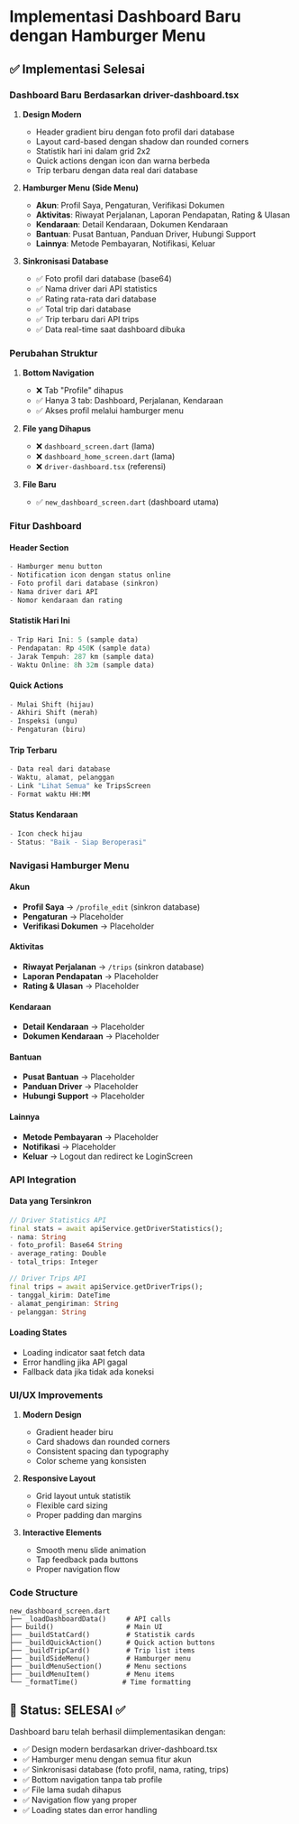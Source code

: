 # Implementasi Dashboard Baru dengan Hamburger Menu

## ✅ Implementasi Selesai

### **Dashboard Baru Berdasarkan driver-dashboard.tsx**

1. **Design Modern**
   - Header gradient biru dengan foto profil dari database
   - Layout card-based dengan shadow dan rounded corners
   - Statistik hari ini dalam grid 2x2
   - Quick actions dengan icon dan warna berbeda
   - Trip terbaru dengan data real dari database

2. **Hamburger Menu (Side Menu)**
   - **Akun**: Profil Saya, Pengaturan, Verifikasi Dokumen
   - **Aktivitas**: Riwayat Perjalanan, Laporan Pendapatan, Rating & Ulasan
   - **Kendaraan**: Detail Kendaraan, Dokumen Kendaraan
   - **Bantuan**: Pusat Bantuan, Panduan Driver, Hubungi Support
   - **Lainnya**: Metode Pembayaran, Notifikasi, Keluar

3. **Sinkronisasi Database**
   - ✅ Foto profil dari database (base64)
   - ✅ Nama driver dari API statistics
   - ✅ Rating rata-rata dari database
   - ✅ Total trip dari database
   - ✅ Trip terbaru dari API trips
   - ✅ Data real-time saat dashboard dibuka

### **Perubahan Struktur**

1. **Bottom Navigation**
   - ❌ Tab "Profile" dihapus
   - ✅ Hanya 3 tab: Dashboard, Perjalanan, Kendaraan
   - ✅ Akses profil melalui hamburger menu

2. **File yang Dihapus**
   - ❌ `dashboard_screen.dart` (lama)
   - ❌ `dashboard_home_screen.dart` (lama)  
   - ❌ `driver-dashboard.tsx` (referensi)

3. **File Baru**
   - ✅ `new_dashboard_screen.dart` (dashboard utama)

### **Fitur Dashboard**

#### **Header Section**
```dart
- Hamburger menu button
- Notification icon dengan status online
- Foto profil dari database (sinkron)
- Nama driver dari API
- Nomor kendaraan dan rating
```

#### **Statistik Hari Ini**
```dart
- Trip Hari Ini: 5 (sample data)
- Pendapatan: Rp 450K (sample data)
- Jarak Tempuh: 287 km (sample data)
- Waktu Online: 8h 32m (sample data)
```

#### **Quick Actions**
```dart
- Mulai Shift (hijau)
- Akhiri Shift (merah)
- Inspeksi (ungu)
- Pengaturan (biru)
```

#### **Trip Terbaru**
```dart
- Data real dari database
- Waktu, alamat, pelanggan
- Link "Lihat Semua" ke TripsScreen
- Format waktu HH:MM
```

#### **Status Kendaraan**
```dart
- Icon check hijau
- Status: "Baik - Siap Beroperasi"
```

### **Navigasi Hamburger Menu**

#### **Akun**
- **Profil Saya** → `/profile_edit` (sinkron database)
- **Pengaturan** → Placeholder
- **Verifikasi Dokumen** → Placeholder

#### **Aktivitas**  
- **Riwayat Perjalanan** → `/trips` (sinkron database)
- **Laporan Pendapatan** → Placeholder
- **Rating & Ulasan** → Placeholder

#### **Kendaraan**
- **Detail Kendaraan** → Placeholder
- **Dokumen Kendaraan** → Placeholder

#### **Bantuan**
- **Pusat Bantuan** → Placeholder
- **Panduan Driver** → Placeholder
- **Hubungi Support** → Placeholder

#### **Lainnya**
- **Metode Pembayaran** → Placeholder
- **Notifikasi** → Placeholder
- **Keluar** → Logout dan redirect ke LoginScreen

### **API Integration**

#### **Data yang Tersinkron**
```dart
// Driver Statistics API
final stats = await apiService.getDriverStatistics();
- nama: String
- foto_profil: Base64 String
- average_rating: Double
- total_trips: Integer

// Driver Trips API  
final trips = await apiService.getDriverTrips();
- tanggal_kirim: DateTime
- alamat_pengiriman: String
- pelanggan: String
```

#### **Loading States**
- Loading indicator saat fetch data
- Error handling jika API gagal
- Fallback data jika tidak ada koneksi

### **UI/UX Improvements**

1. **Modern Design**
   - Gradient header biru
   - Card shadows dan rounded corners
   - Consistent spacing dan typography
   - Color scheme yang konsisten

2. **Responsive Layout**
   - Grid layout untuk statistik
   - Flexible card sizing
   - Proper padding dan margins

3. **Interactive Elements**
   - Smooth menu slide animation
   - Tap feedback pada buttons
   - Proper navigation flow

### **Code Structure**

```
new_dashboard_screen.dart
├── _loadDashboardData()     # API calls
├── build()                  # Main UI
├── _buildStatCard()         # Statistik cards
├── _buildQuickAction()      # Quick action buttons
├── _buildTripCard()         # Trip list items
├── _buildSideMenu()         # Hamburger menu
├── _buildMenuSection()      # Menu sections
├── _buildMenuItem()         # Menu items
└── _formatTime()           # Time formatting
```

## 🎯 **Status: SELESAI ✅**

Dashboard baru telah berhasil diimplementasikan dengan:
- ✅ Design modern berdasarkan driver-dashboard.tsx
- ✅ Hamburger menu dengan semua fitur akun
- ✅ Sinkronisasi database (foto profil, nama, rating, trips)
- ✅ Bottom navigation tanpa tab profile
- ✅ File lama sudah dihapus
- ✅ Navigation flow yang proper
- ✅ Loading states dan error handling